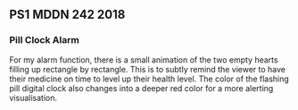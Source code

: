 ## PS1 MDDN 242 2018

### Pill Clock Alarm
For my alarm function, there is a small animation of the two empty hearts filling up rectangle by rectangle. This is to subtly remind the viewer to have their medicine on time to level up their health level. The color of the flashing pill digital clock also changes into a deeper red color for a more alerting visualisation.






